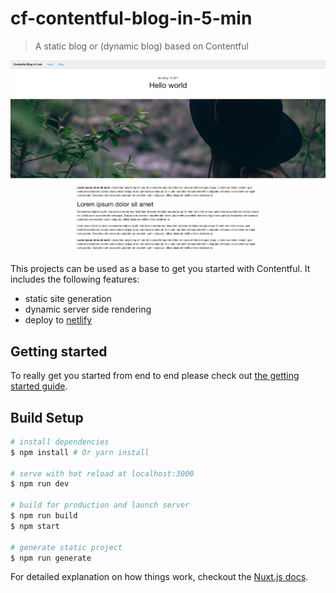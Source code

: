 # cf-contentful-blog-in-5-min

> A static blog or (dynamic blog) based on Contentful

![Preview of the Blog](./docs/images/home.png "Preview of the Blog")

This projects can be used as a base to get you started with Contentful. It includes the following features:

- static site generation
- dynamic server side rendering
- deploy to [netlify](https://www.netlify.com/)

## Getting started

To really get you started from end to end please check out [the getting started guide](./docs/GETTING-STARTED.md).

## Build Setup

``` bash
# install dependencies
$ npm install # Or yarn install

# serve with hot reload at localhost:3000
$ npm run dev

# build for production and launch server
$ npm run build
$ npm start

# generate static project
$ npm run generate
```

For detailed explanation on how things work, checkout the [Nuxt.js docs](https://github.com/nuxt/nuxt.js).

